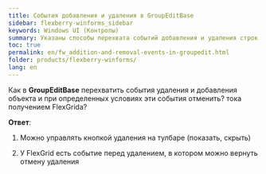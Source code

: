 ```yaml
---
title: События добавления и удаления в GroupEditBase 
sidebar: flexberry-winforms_sidebar
keywords: Windows UI (Контролы)
summary: Указаны способы перехвата событий добавления и удаления строк в GroupEditBase 
toc: true
permalink: en/fw_addition-and-removal-events-in-groupedit.html
folder: products/flexberry-winforms/
lang: en
---
```


Как в __GroupEditBase__ перехватить события удаления и добавления объекта и при определенных условиях эти события отменить? тока получением FlexGrida?

__Ответ__:

1) Можно управлять кнопкой удаления на тулбаре (показать, скрыть)

2) У FlexGrid есть событие перед удалением, в котором можно вернуть отмену удаления
